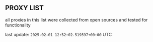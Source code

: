 ## PROXY LIST

all proxies in this list were collected from open sources and tested for functionality

last update: `2025-02-01 12:52:02.519597+00:00` UTC